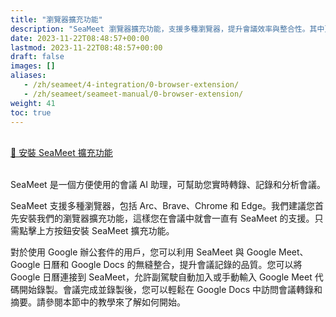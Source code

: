 ```yaml
---
title: "瀏覽器擴充功能"
description: "SeaMeet 瀏覽器擴充功能，支援多種瀏覽器，提升會議效率與整合性。其中更以與Google 辦公套件的無縫接合，替用戶創造更優化的作業流程。"
date: 2023-11-22T08:48:57+00:00
lastmod: 2023-11-22T08:48:57+00:00
draft: false
images: []
aliases:
   - /zh/seameet/4-integration/0-browser-extension/
   - /zh/seameet/seameet-manual/0-browser-extension/
weight: 41
toc: true
---
```


<br/>

<div class="row justify-content-center">
    <div class="col-lg-9 col-xl-8 text-center">
        <a class="btn btn-primary btn-lg px-4 mb-2" href="https://chrome.google.com/webstore/detail/seameet-ai-meeting-minute/gkkhkniggakfgioeeclbllpihmipkcmn" role="button"> 🚀 安裝 SeaMeet 擴充功能</a>
    </div>
</div>

<br/>


SeaMeet 是一個方便使用的會議 AI 助理，可幫助您實時轉錄、記錄和分析會議。

SeaMeet 支援多種瀏覽器，包括 Arc、Brave、Chrome 和 Edge。我們建議您首先安裝我們的瀏覽器擴充功能，這樣您在會議中就會一直有 SeaMeet 的支援。只需點擊上方按鈕安裝 SeaMeet 擴充功能。

對於使用 Google 辦公套件的用戶，您可以利用 SeaMeet 與 Google Meet、Google 日曆和 Google Docs 的無縫整合，提升會議記錄的品質。您可以將 Google 日曆連接到 SeaMeet，允許副駕駛自動加入或手動輸入 Google Meet 代碼開始錄製。會議完成並錄製後，您可以輕鬆在 Google Docs 中訪問會議轉錄和摘要。請參閱本節中的教學來了解如何開始。
